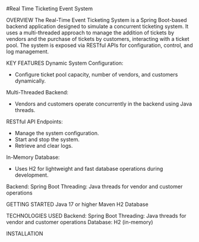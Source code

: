 #Real Time Ticketing Event System 

OVERVIEW
The Real-Time Event Ticketing System is a Spring Boot-based backend application designed to simulate a concurrent ticketing system. 
It uses a multi-threaded approach to manage the addition of tickets by vendors and the purchase of tickets by customers, 
interacting with a ticket pool. The system is exposed via RESTful APIs for configuration, control, and log management.

KEY FEATURES
Dynamic System Configuration:
 - Configure ticket pool capacity, number of vendors, and customers dynamically.
   
Multi-Threaded Backend:
 - Vendors and customers operate concurrently in the backend using Java threads.

RESTful API Endpoints:
 - Manage the system configuration.
 - Start and stop the system.
 - Retrieve and clear logs.

In-Memory Database:
 - Uses H2 for lightweight and fast database operations during development.


Backend: Spring Boot
Threading: Java threads for vendor and customer operations

GETTING STARTED
Java 17 or higher
Maven
H2 Database

TECHNOLOGIES USED
Backend: Spring Boot
Threading: Java threads for vendor and customer operations
Database: H2 (in-memory)

INSTALLATION




